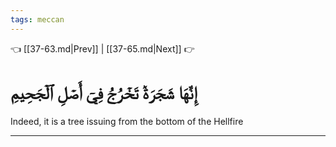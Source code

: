 ```yaml
---
tags: meccan
---
```


👈 [[37-63.md|Prev]] | [[37-65.md|Next]] 👉

# إِنَّهَا شَجَرَةٞ تَخۡرُجُ فِيٓ أَصۡلِ ٱلۡجَحِيمِ

Indeed, it is a tree issuing from the bottom of the Hellfire

---

